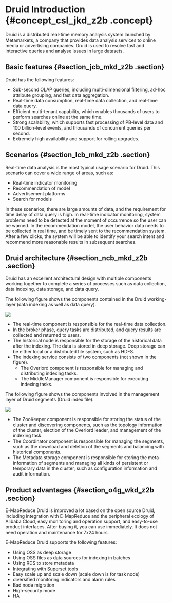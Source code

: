 # Druid Introduction {#concept_csl_jkd_z2b .concept}

Druid is a distributed real-time memory analysis system launched by Metamarkets, a company that provides data analysis services to online media or advertising companies. Druid is used to resolve fast and interactive queries and analyse issues in large datasets.

## Basic features {#section_jcb_mkd_z2b .section}

Druid has the following features:

-   Sub-second OLAP queries, including multi-dimensional filtering, ad-hoc attribute grouping, and fast data aggregation.
-   Real-time data consumption, real-time data collection, and real-time data query.
-   Efficient multi-tenant capability, which enables thousands of users to perform searches online at the same time.
-   Strong scalability, which supports fast processing of PB-level data and 100 billion-level events, and thousands of concurrent queries per second.
-   Extremely high availability and support for rolling upgrades.

## Scenarios {#section_lcb_mkd_z2b .section}

Real-time data analysis is the most typical usage scenario for Druid. This scenario can cover a wide range of areas, such as:

-   Real-time indicator monitoring
-   Recommendation of model
-   Advertisement platforms
-   Search for models

In these scenarios, there are large amounts of data, and the requirement for time delay of data query is high. In real-time indicator monitoring, system problems need to be detected at the moment of occurrence so the user can be warned. In the recommendation model, the user behavior data needs to be collected in real time, and be timely sent to the recommendation system. After a few clicks, the system will be able to identify your search intent and recommend more reasonable results in subsequent searches.

## Druid architecture {#section_ncb_mkd_z2b .section}

Druid has an excellent architectural design with multiple components working together to complete a series of processes such as data collection, data indexing, data storage, and data query.

The following figure shows the components contained in the Druid working-layer \(data indexing as well as data query\).

![](http://static-aliyun-doc.oss-cn-hangzhou.aliyuncs.com/assets/img/17905/153959439310852_en-US.png)

-   The real-time component is responsible for the real-time data collection.
-   In the broker phase, query tasks are distributed, and query results are collected and returned to users.
-   The historical node is responsible for the storage of the historical data after the indexing. The data is stored in deep storage. Deep storage can be either local or a distributed file system, such as HDFS.
-   The indexing service consists of two components \(not shown in the figure\).
    -   The Overlord component is responsible for managing and distributing indexing tasks.
    -   The MiddleManager component is responsible for executing indexing tasks.

The following figure shows the components involved in the management layer of Druid segments \(Druid index file\).

![](http://static-aliyun-doc.oss-cn-hangzhou.aliyuncs.com/assets/img/17905/153959439310853_en-US.png)

-   The ZooKeeper component is responsible for storing the status of the cluster and discovering components, such as the topology information of the cluster, election of the Overlord leader, and management of the indexing task.
-   The Coordinator component is responsible for managing the segments, such as the download and deletion of the segments and balancing with historical components.
-   The Metadata storage component is responsible for storing the meta-information of segments and managing all kinds of persistent or temporary data in the cluster, such as configuration information and audit information.

## Product advantages {#section_o4g_wkd_z2b .section}

E-MapReduce Druid is improved a lot based on the open source Druid, including integration with E-MapReduce and the peripheral ecology of Alibaba Cloud, easy monitoring and operation support, and easy-to-use product interfaces. After buying it, you can use immediately. It does not need operation and maintenance for 7x24 hours.

E-MapReduce Druid supports the following features:

-   Using OSS as deep storage
-   Using OSS files as data sources for indexing in batches
-   Using RDS to store metadata
-   Integrating with Superset tools
-   Easy scale up and scale down \(scale down is for task node\)
-   diversified monitoring indicators and alarm rules
-   Bad node migration
-   High-security mode
-   HA


